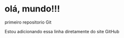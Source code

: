 # olá, mundo!!!
 primeiro repositorio Git
 
 Estou adicionando essa linha diretamente do site GitHub


